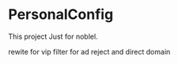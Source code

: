 # PersonalConfig

This project Just for noblel.

rewite for vip
filter for ad reject and direct domain
